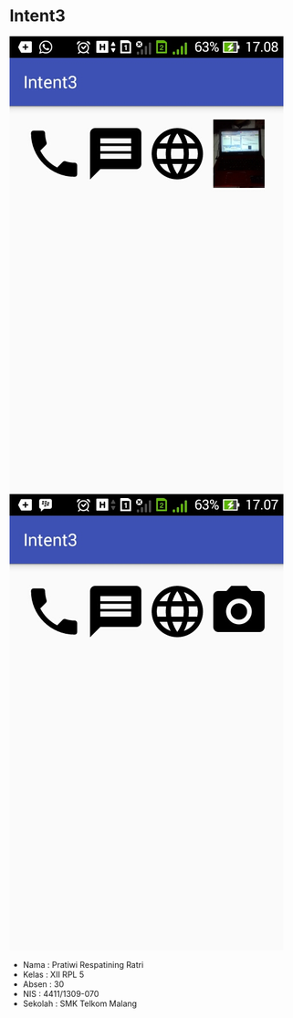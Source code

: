 # Intent3

![Screenshots1](https://github.com/Pratiwiratri/Intent3/blob/master/Screenshot_2016-10-31-17-08-12%5B1%5D.jpg)
![Screenshots1](https://github.com/Pratiwiratri/Intent3/blob/master/Screenshot_2016-10-31-17-07-41%5B1%5D.jpg)

* Nama : Pratiwi Respatining Ratri
* Kelas : XII RPL 5
* Absen : 30
* NIS : 4411/1309-070
* Sekolah : SMK Telkom Malang
